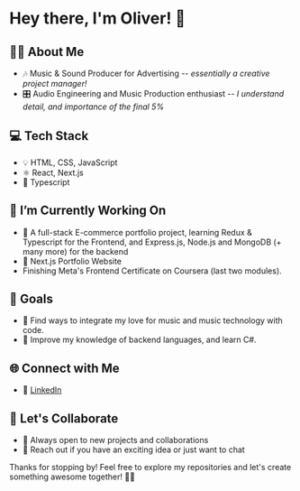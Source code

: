 # Hey there, I'm Oliver! 👋 

## 👨🏻 About Me
- 🎶 Music & Sound Producer for Advertising -- _essentially a creative project manager!_
- 🎛️ Audio Engineering and Music Production enthusiast -- _I understand detail, and importance of the final 5%_

## 💻 Tech Stack
- 💡 HTML, CSS, JavaScript
- ⚛️ React, Next.js
- 📘 Typescript

## 🔭 I’m Currently Working On
- 🛒 A full-stack E-commerce portfolio project, learning Redux & Typescript for the Frontend, and Express.js, Node.js and MongoDB (+ many more) for the backend
- 📝 Next.js Portfolio Website
- Finishing Meta's Frontend Certificate on Coursera (last two modules).

## 🎯 Goals
- 🎵 Find ways to integrate my love for music and music technology with code.
- 👾 Improve my knowledge of backend languages, and learn C#.

## 🌐 Connect with Me
- 🔗 [LinkedIn](https://www.linkedin.com/in/oliverdukemusic/)

## 🤝 Let's Collaborate
- 👀 Always open to new projects and collaborations
- 📢 Reach out if you have an exciting idea or just want to chat

Thanks for stopping by! Feel free to explore my repositories and let's create something awesome together! 🚀✨

